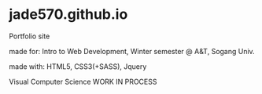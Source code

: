 # jade570.github.io
Portfolio site


made for: Intro to Web Development, Winter semester @ A&T, Sogang Univ.

made with: HTML5, CSS3(+SASS), Jquery


Visual Computer Science WORK IN PROCESS
